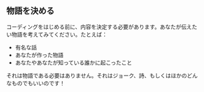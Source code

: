 ## 物語を決める

コーディングをはじめる前に、内容を決定する必要があります。あなたが伝えたい物語を考えてみてください。たとえば：

+ 有名な話
+ あなたが作った物語
+ あなたやあなたが知っている誰かに起こったこと

それは物語である必要はありません。それはジョーク、詩、もしくはほかのどんなものでもいいのです！